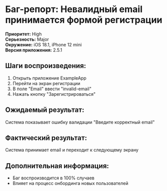 # Баг-репорт: Невалидный email принимается формой регистрации

**Приоритет:** High  
**Серьезность:** Major  
**Окружение:** iOS 18.1, iPhone 12 mini  
**Версия приложения:** 2.5.1

## Шаги воспроизведения:
1. Открыть приложение ExampleApp
2. Перейти на экран регистрации
3. В поле "Email" ввести "invalid-email"
4. Нажать кнопку "Зарегистрироваться"

## Ожидаемый результат:
Система показывает ошибку валидации "Введите корректный email"

## Фактический результат:
Система принимает email и переходит к следующему экрану

## Дополнительная информация:
- Баг воспроизводится в 100% случаев
- Влияет на процесс онбординга новых пользователей
